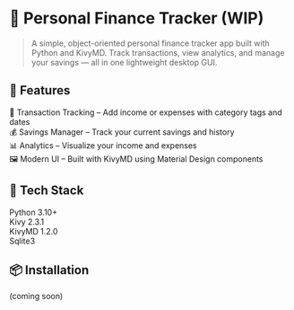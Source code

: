# 💸 Personal Finance Tracker (WIP)
> A simple, object-oriented personal finance tracker app built with Python and KivyMD. Track transactions, view analytics, and manage your savings — all in one lightweight desktop GUI.

## 🚀 Features
🧾 Transaction Tracking – Add income or expenses with category tags and dates\
💰 Savings Manager – Track your current savings and history\
📊 Analytics – Visualize your income and expenses\
🖼️ Modern UI – Built with KivyMD using Material Design components

## 🧱 Tech Stack
Python 3.10+\
Kivy 2.3.1\
KivyMD 1.2.0\
Sqlite3

## 📦 Installation
(coming soon)

